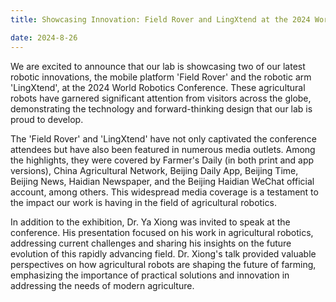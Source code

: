 ```yaml
---
title: Showcasing Innovation: Field Rover and LingXtend at the 2024 World Robotics Conference

date: 2024-8-26
---
```

We are excited to announce that our lab is showcasing two of our latest robotic innovations, the mobile platform 'Field Rover' and the robotic arm 'LingXtend', at the 2024 World Robotics Conference. These agricultural robots have garnered significant attention from visitors across the globe, demonstrating the technology and forward-thinking design that our lab is proud to develop.

<!--more-->

The 'Field Rover' and 'LingXtend' have not only captivated the conference attendees but have also been featured in numerous media outlets. Among the highlights, they were covered by Farmer's Daily (in both print and app versions), China Agricultural Network, Beijing Daily App, Beijing Time, Beijing News, Haidian Newspaper, and the Beijing Haidian WeChat official account, among others. This widespread media coverage is a testament to the impact our work is having in the field of agricultural robotics.

In addition to the exhibition, Dr. Ya Xiong was invited to speak at the conference. His presentation focused on his work in agricultural robotics, addressing current challenges and sharing his insights on the future evolution of this rapidly advancing field. Dr. Xiong's talk provided valuable perspectives on how agricultural robots are shaping the future of farming, emphasizing the importance of practical solutions and innovation in addressing the needs of modern agriculture.


